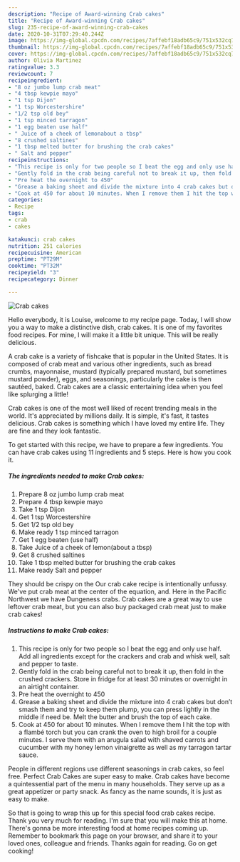 ```yaml
---
description: "Recipe of Award-winning Crab cakes"
title: "Recipe of Award-winning Crab cakes"
slug: 235-recipe-of-award-winning-crab-cakes
date: 2020-10-31T07:29:40.244Z
image: https://img-global.cpcdn.com/recipes/7affebf18adb65c9/751x532cq70/crab-cakes-recipe-main-photo.jpg
thumbnail: https://img-global.cpcdn.com/recipes/7affebf18adb65c9/751x532cq70/crab-cakes-recipe-main-photo.jpg
cover: https://img-global.cpcdn.com/recipes/7affebf18adb65c9/751x532cq70/crab-cakes-recipe-main-photo.jpg
author: Olivia Martinez
ratingvalue: 3.3
reviewcount: 7
recipeingredient:
- "8 oz jumbo lump crab meat"
- "4 tbsp kewpie mayo"
- "1 tsp Dijon"
- "1 tsp Worcestershire"
- "1/2 tsp old bey"
- "1 tsp minced tarragon"
- "1 egg beaten use half"
- " Juice of a cheek of lemonabout a tbsp"
- "8 crushed saltines"
- "1 tbsp melted butter for brushing the crab cakes"
- " Salt and pepper"
recipeinstructions:
- "This recipe is only for two people so I beat the egg and only use half. Add all ingredients except for the crackers and crab and whisk well, salt and pepper to taste."
- "Gently fold in the crab being careful not to break it up, then fold in the crushed crackers. Store in fridge for at least 30 minutes or overnight in an airtight container."
- "Pre heat the overnight to 450"
- "Grease a baking sheet and divide the mixture into 4 crab cakes but don’t smash them and try to keep them plump, you can press lightly in the middle if need be. Melt the butter and brush the top of each cake."
- "Cook at 450 for about 10 minutes. When I remove them I hit the top with a flambé torch but you can crank the oven to high broil for a couple minutes. I serve them with an arugula salad with shaved carrots and cucumber with my honey lemon vinaigrette as well as my tarragon tartar sauce."
categories:
- Recipe
tags:
- crab
- cakes

katakunci: crab cakes 
nutrition: 251 calories
recipecuisine: American
preptime: "PT29M"
cooktime: "PT32M"
recipeyield: "3"
recipecategory: Dinner

---
```



![Crab cakes](https://img-global.cpcdn.com/recipes/7affebf18adb65c9/751x532cq70/crab-cakes-recipe-main-photo.jpg)

Hello everybody, it is Louise, welcome to my recipe page. Today, I will show you a way to make a distinctive dish, crab cakes. It is one of my favorites food recipes. For mine, I will make it a little bit unique. This will be really delicious.

A crab cake is a variety of fishcake that is popular in the United States. It is composed of crab meat and various other ingredients, such as bread crumbs, mayonnaise, mustard (typically prepared mustard, but sometimes mustard powder), eggs, and seasonings, particularly the cake is then sautéed, baked. Crab cakes are a classic entertaining idea when you feel like splurging a little!

Crab cakes is one of the most well liked of recent trending meals in the world. It's appreciated by millions daily. It is simple, it's fast, it tastes delicious. Crab cakes is something which I have loved my entire life. They are fine and they look fantastic.


To get started with this recipe, we have to prepare a few ingredients. You can have crab cakes using 11 ingredients and 5 steps. Here is how you cook it.

<!--inarticleads1-->

##### The ingredients needed to make Crab cakes:

1. Prepare 8 oz jumbo lump crab meat
1. Prepare 4 tbsp kewpie mayo
1. Take 1 tsp Dijon
1. Get 1 tsp Worcestershire
1. Get 1/2 tsp old bey
1. Make ready 1 tsp minced tarragon
1. Get 1 egg beaten (use half)
1. Take  Juice of a cheek of lemon(about a tbsp)
1. Get 8 crushed saltines
1. Take 1 tbsp melted butter for brushing the crab cakes
1. Make ready  Salt and pepper


They should be crispy on the Our crab cake recipe is intentionally unfussy. We&#39;ve put crab meat at the center of the equation, and. Here in the Pacific Northwest we have Dungeness crabs. Crab cakes are a great way to use leftover crab meat, but you can also buy packaged crab meat just to make crab cakes! 

<!--inarticleads2-->

##### Instructions to make Crab cakes:

1. This recipe is only for two people so I beat the egg and only use half. Add all ingredients except for the crackers and crab and whisk well, salt and pepper to taste.
1. Gently fold in the crab being careful not to break it up, then fold in the crushed crackers. Store in fridge for at least 30 minutes or overnight in an airtight container.
1. Pre heat the overnight to 450
1. Grease a baking sheet and divide the mixture into 4 crab cakes but don’t smash them and try to keep them plump, you can press lightly in the middle if need be. Melt the butter and brush the top of each cake.
1. Cook at 450 for about 10 minutes. When I remove them I hit the top with a flambé torch but you can crank the oven to high broil for a couple minutes. I serve them with an arugula salad with shaved carrots and cucumber with my honey lemon vinaigrette as well as my tarragon tartar sauce.


People in different regions use different seasonings in crab cakes, so feel free. Perfect Crab Cakes are super easy to make. Crab cakes have become a quintessential part of the menu in many households. They serve up as a great appetizer or party snack. As fancy as the name sounds, it is just as easy to make. 

So that is going to wrap this up for this special food crab cakes recipe. Thank you very much for reading. I'm sure that you will make this at home. There's gonna be more interesting food at home recipes coming up. Remember to bookmark this page on your browser, and share it to your loved ones, colleague and friends. Thanks again for reading. Go on get cooking!
